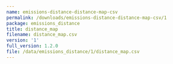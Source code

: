 ```yaml
---
name: emissions-distance-distance-map-csv
permalink: /downloads/emissions-distance-distance-map-csv/1
package: emissions_distance
title: distance_map
filename: distance_map.csv
version: '1'
full_version: 1.2.0
file: /data/emissions_distance/1/distance_map.csv
---
```

